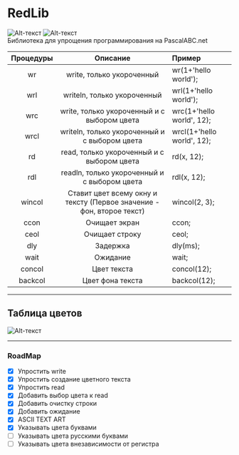 # RedLib
![Alt-текст](https://img.shields.io/badge/RedLib-1.5.0-brightgreen.svg)
![Alt-текст](https://img.shields.io/badge/build-stable-brightgreen.svg) <br>
Библиотека для упрощения программирования на PascalABC.net

| Процедуры | Описание | Пример|
|:----:|:----:|:----------|
| wr | write, только укороченный | wr(1+'hello world'); |
| wrl | writeln, только укороченный | wrl(1+'hello world'); |
| wrc | write, только укороченный и с выбором цвета | wrc(1+'hello world', 12); |
| wrcl | writeln, только укороченный и с выбором цвета | wrcl(1+'hello world', 12); |
| rd | read, только укороченный и с выбором цвета | rd(x, 12); |
| rdl | readln, только укороченный и с выбором цвета | rdl(x, 12); |
| wincol | Ставит цвет всему окну и тексту (Первое значение - фон, второе текст) | wincol(2, 3); |
| ccon | Очищает экран | ccon; |
| ceol | Очищает строку | ceol; |
| dly | Задержка | dly(ms); |
| wait | Ожидание | wait; |
| concol | Цвет текста | concol(12); |
| backcol | Цвет фона текста | backcol(12); |
____

## Таблица цветов
![Alt-текст](http://mypascal.ru/images_files/1/57.png)
____

### RoadMap

- [X] Упростить write
- [X] Упростить создание цветного текста
- [X] Упростить read
- [X] Добавить выбор цвета к read
- [X] Добавить очистку строки
- [X] Добавить ожидание
- [X] ASCII TEXT ART
- [X] Указывать цвета буквами
- [ ] Указывать цвета русскими буквами
- [ ] Указывать цвета внезависимости от регистра
